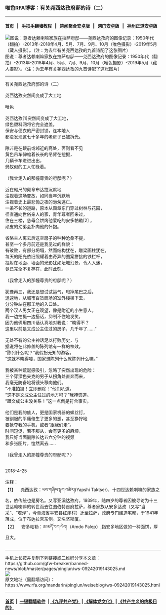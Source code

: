 ### 唯色RFA博客：有关尧西达孜府邸的诗（二）
------------------------

#### [首页](https://github.com/gfw-breaker/banned-news/blob/master/README.md) &nbsp;&nbsp;|&nbsp;&nbsp; [手把手翻墙教程](https://github.com/gfw-breaker/guides/wiki) &nbsp;&nbsp;|&nbsp;&nbsp; [禁闻聚合安卓版](https://github.com/gfw-breaker/bn-android) &nbsp;&nbsp;|&nbsp;&nbsp; [网门安卓版](https://github.com/oGate2/oGate) &nbsp;&nbsp;|&nbsp;&nbsp; [神州正道安卓版](https://github.com/SzzdOgate/update) 



<div id="headerimg">
 <img alt=" 图说：尊者达赖喇嘛家族在拉萨府邸——尧西达孜府的图像记录：1950年代（翻拍）-2013年-2018年4月、5月、7月、9月、10月（唯色摄影）-2019年5月（藏人摄影）。（注：为去年有关尧西达孜的九首诗配了这张图片）" src="https://www.rfa.org/mandarin/pinglun/weiseblog/ws-09242019143025.html/5c27897f8fbe5b5c5e9c90b87f165e7453f22.jpeg/@@images/82027d5d-89d9-4782-a83f-dbf822f9e607.jpeg" title=" 图说：尊者达赖喇嘛家族在拉萨府邸——尧西达孜府的图像记录：1950年代（翻拍）-2013年-2018年4月、5月、7月、9月、10月（唯色摄影）-2019年5月（藏人摄影）。（注：为去年有关尧西达孜的九首诗配了这张图片）"/>
 <div id="headerimgcontents">
  <div id="headerimgcaption">
   <span>
    图说：尊者达赖喇嘛家族在拉萨府邸——尧西达孜府的图像记录：1950年代（翻拍）-2013年-2018年4月、5月、7月、9月、10月（唯色摄影）-2019年5月（藏人摄影）。（注：为去年有关尧西达孜的九首诗配了这张图片）
   </span>
   <!-- zoomattribute -->
  </div>
  <!-- headerimgcaption -->
 </div>
 <!-- headerimagecontents -->
</div>

<hr/>
<div id="storytext">
 <div>
  <div class="slot_header">
  </div>
 </div>
 <p>
  有关尧西达孜府邸的诗（二）
  <br/>
  <br/>
  尧西达孜突然间变成了大工地
  <br/>
  <br/>
  唯色
  <br/>
  <br/>
  尧西达孜[1]突然间变成了大工地，
  <br/>
  绿色塑料网将它完全遮盖，
  <br/>
  保安与便衣的严密封锁，连本地人
  <br/>
  都没发现这七十多年的老房子已被拆光。
  <br/>
  <br/>
  除非是在跟前或邻近的高处，否则看不见
  <br/>
  黄色吊车伸缩着长长的吊臂在挖掘，
  <br/>
  几辆卡车进进出出，
  <br/>
  蚂蚁似的工人忙碌着。
  <br/>
  <br/>
  （我曾走入的那幢尊贵的府邸呢？）
  <br/>
  <br/>
  近在咫尺的颇章布达拉沉默地
  <br/>
  注视着这场变故，如同当年沉默地
  <br/>
  注视着史上最悲恸之夜的匆匆逃亡。
  <br/>
  一条不长的道路，原本从颇章东门穿过树林与花园，
  <br/>
  径直通向世俗亲人的家，青年尊者回来过，
  <br/>
  住在三楼，慈母会烘烤他爱吃的安多帕勒[2] ，
  <br/>
  顽皮的幼弟会扑向他的怀抱。
  <br/>
  <br/>
  省略主人离去后这空房子的种种沧桑不提，
  <br/>
  甚至一个多月前还是我见过的样貌：
  <br/>
  有破败，有部分坍塌，然而结构犹在，雕梁画柱犹在，
  <br/>
  每天的阳光依旧照耀着由奇异的图案拼接的铁栏杆，
  <br/>
  投射在地面、墙面的光影犹如坛城幻景，令人入迷，
  <br/>
  竟已完全不复存在，此时此刻。
  <br/>
  <br/>
  （我曾走入的那幢尊贵的府邸呢？）
  <br/>
  <br/>
  犹豫再三，我还是想试试运气，甩掉尾巴之后，
  <br/>
  迅速地，从城市百货商场的室外楼梯下去，
  <br/>
  分分钟站在那工地的入口处。
  <br/>
  两个汉人男女正在观望，像是附近的小生意人。
  <br/>
  我一边拍摄一边搭话，抑制不住地发笑，
  <br/>
  因为他俩用四川话认真地对我说：“晓得不？
  <br/>
  这里以前是文成公主住过的房子，几千年了……”
  <br/>
  <br/>
  无处不有的公主神话足以打败历史，与
  <br/>
  据说将在此修盖的陈列馆有一样的神效。
  <br/>
  “陈列什么呢？”我假扮无知的游客。
  <br/>
  “这就不晓得喽，国家想陈列什么就陈列什么嘛。”
  <br/>
  <br/>
  我被某种荒诞感吸引，忽略了突然出现的危险：
  <br/>
  三个穿深色夹克的男子从拐角处直奔而来，
  <br/>
  我毫无防备地将镜头移向他们。
  <br/>
  “不准拍摄！立即删除！”他们吼道。
  <br/>
  “这不是文成公主住过的地方吗？”我掩饰道。
  <br/>
  “跟文成公主没关系！”这一点倒是符合事实。
  <br/>
  <br/>
  他们是我的族人，更是国家机器的螺丝钉，
  <br/>
  被驯服的平庸催生了更多的恶，甚至狰狞地
  <br/>
  要抢夺我的手机，或者“跟我们走”。
  <br/>
  时间短促，若不服从，会有更多的麻烦，
  <br/>
  我只好当面删除长达五六分钟的视频
  <br/>
  和多张图片，惶然离去……
  <br/>
  <br/>
  （我曾走入的那幢尊贵的府邸呢？）
  <br/>
  <br/>
  <br/>
  2018-4-25
  <br/>
  <br/>
  注释：
  <br/>
  【1】    尧西达孜：ཡབ་གཞིས་སྟག་འཚེར།(Yapshi Taktser)，十四世达赖喇嘛的家族之名，依传统也是房名。又写亚溪达孜府。1939年，随四岁的尊者因被寻访为十三世达赖喇嘛的转世而去往图伯特首府拉萨，尊者家族从安多达孜（又写“当采”、“塔泽”，今青海省平安县红崖村）迁至拉萨，政府专门建造宅邸，于1941年落成，位于布达拉宫东侧。又名坚斯厦。
  <br/>
  【2】    安多帕勒：ཨ་མདོ་བག་ལེབ།（Amdo Palep）,指安多地区做的一种面饼，厚且大。
  <br/>
  <br/>
 </p>
</div>

<hr/>
手机上长按并复制下列链接或二维码分享本文章：<br/>
https://github.com/gfw-breaker/banned-news/blob/master/pages/pinglun/ws-09242019143025.md <br/>
<a href='https://github.com/gfw-breaker/banned-news/blob/master/pages/pinglun/ws-09242019143025.md'><img src='https://github.com/gfw-breaker/banned-news/blob/master/pages/pinglun/ws-09242019143025.md.png'/></a> <br/>
原文地址（需翻墙访问）：https://www.rfa.org/mandarin/pinglun/weiseblog/ws-09242019143025.html


------------------------
#### [首页](https://github.com/gfw-breaker/banned-news/blob/master/README.md) &nbsp;|&nbsp; [一键翻墙软件](https://github.com/gfw-breaker/nogfw/blob/master/README.md) &nbsp;| [《九评共产党》](https://github.com/gfw-breaker/9ping.md/blob/master/README.md#九评之一评共产党是什么) | [《解体党文化》](https://github.com/gfw-breaker/jtdwh.md/blob/master/README.md) | [《共产主义的终极目的》](https://github.com/gfw-breaker/gczydzjmd.md/blob/master/README.md)


<img src='http://gfw-breaker.win/banned-news/pages/pinglun/ws-09242019143025.md' width='0px' height='0px'/>
